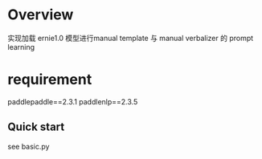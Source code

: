 # Overview
实现加载 ernie1.0 模型进行manual template 与 manual verbalizer 的 prompt learning

# requirement
paddlepaddle==2.3.1
paddlenlp==2.3.5


## Quick start

see basic.py


